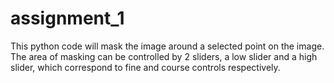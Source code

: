 # assignment_1
This python code will mask the image around a selected point on the image. The area of masking can be controlled by 2 sliders,
a low slider and a high slider, which correspond to fine and course controls respectively.
